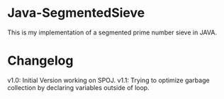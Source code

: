 # Java-SegmentedSieve
This is my implementation of a segmented prime number sieve in JAVA.

# Changelog
v1.0: Initial Version working on SPOJ.
v1.1: Trying to optimize garbage collection by declaring variables outside of loop.

